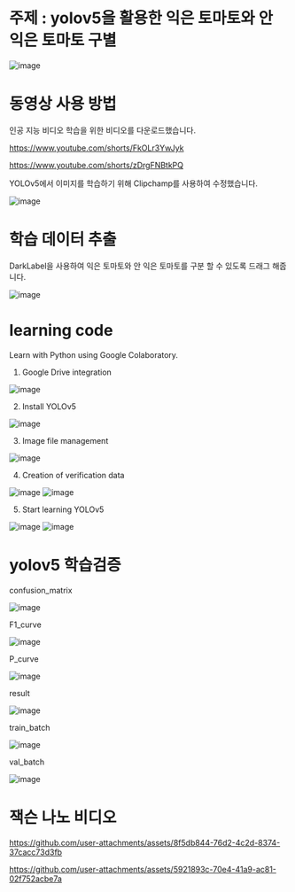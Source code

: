 # 주제 : yolov5을 활용한 익은 토마토와 안 익은 토마토 구별


![image](https://github.com/user-attachments/assets/4394b1e6-37b9-4993-afda-aade3cdf9ac2)

# 동영상 사용 방법 

인공 지능 비디오 학습을 위한 비디오를 다운로드했습니다. 

https://www.youtube.com/shorts/FkOLr3YwJyk

https://www.youtube.com/shorts/zDrgFNBtkPQ

YOLOv5에서 이미지를 학습하기 위해 Clipchamp를 사용하여 수정했습니다.

![image](https://github.com/user-attachments/assets/ac6a1042-a4ca-4aa3-9893-a80e306c3570)

# 학습 데이터 추출

DarkLabel을 사용하여 익은 토마토와 안 익은 토마토를 구분 할 수 있도록 드래그 해줍니다.

![image](https://github.com/user-attachments/assets/dcf626cd-77b1-476b-9b92-b0526c78543f)

# learning code

Learn with Python using Google Colaboratory.

1. Google Drive integration

![image](https://github.com/user-attachments/assets/07240a56-11eb-496d-b2d0-42086a51c520)

2. Install YOLOv5

![image](https://github.com/user-attachments/assets/48636265-f71e-4804-88b0-74e26ceebd95)

3. Image file management
   
![image](https://github.com/user-attachments/assets/89d55b63-5387-429d-89e1-8e1209f5443f)

4. Creation of verification data

![image](https://github.com/user-attachments/assets/312d03d1-a627-436d-969d-7f65da88e8ac)
![image](https://github.com/user-attachments/assets/73fb0a8a-bc6b-47a2-9751-047da9f688cb)

5. Start learning YOLOv5

![image](https://github.com/user-attachments/assets/9de3dd18-7f5d-432e-b525-4eed179960b8)
![image](https://github.com/user-attachments/assets/c8354a65-c655-41d2-b3a1-dea2a8fe4848)

# yolov5 학습검증

confusion_matrix

![image](https://github.com/user-attachments/assets/a98c0800-6440-4b04-94b5-e0f2530f3ff8)

F1_curve

![image](https://github.com/user-attachments/assets/13546010-e116-4881-b6e2-1367ed00270a)

P_curve

![image](https://github.com/user-attachments/assets/3dea41e6-aef9-41ef-b6fa-11e0d3c9abd8)

result

![image](https://github.com/user-attachments/assets/094899a8-9f07-4d23-bd49-379ec7a8f7ed)

train_batch

![image](https://github.com/user-attachments/assets/e702e4a4-50ef-4010-983b-9c66cb554967)

val_batch

![image](https://github.com/user-attachments/assets/78eced85-82c9-44bf-868c-72951aca7d0d)

# 잭슨 나노 비디오

https://github.com/user-attachments/assets/8f5db844-76d2-4c2d-8374-37cacc73d3fb

https://github.com/user-attachments/assets/5921893c-70e4-41a9-ac81-02f752acbe7a


